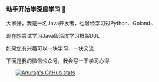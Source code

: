 ### 动手开始学深度学习 👋

大家好，我是一名Java开发者，也曾经学习过Python、Goland~

现在想尝试学习Java版深度学习框架DJL

如果您有兴趣可以一块学习，一块交流

下面是我的微信公众号，我会写一下学习心得

<img src="https://www.d2lcoder.com/wechat.jpg"  width="260"  style="float:left;zoom:10%;" />


[![Anurag's GitHub stats](https://github-readme-stats.vercel.app/api?username=ousinka&show_icons=true&theme=radical&count_private=true)](https://github.com/ousinka/)

<!--
**ousinka/ousinka** is a ✨ _special_ ✨ repository because its `README.md` (this file) appears on your GitHub profile.

Here are some ideas to get you started:

- 🔭 I’m currently working on ...
- 🌱 I’m currently learning ...
- 👯 I’m looking to collaborate on ...
- 🤔 I’m looking for help with ...
- 💬 Ask me about ...
- 📫 How to reach me: ...
- 😄 Pronouns: ...
- ⚡ Fun fact: ...
-->

